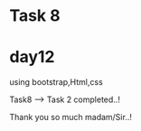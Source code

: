 # Task 8
# day12

using bootstrap,Html,css

 Task8 --> Task 2 completed..!

 Thank you so much madam/Sir..!